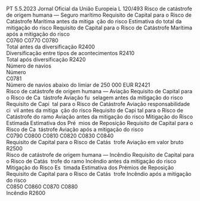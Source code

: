 PT  5.5.2023 Jornal Oficial da União Europeia L 120/493
 Risco de catástrofe de origem humana — Seguro marítimo  Requisito de Capital para 
o Risco de Catástrofe 
Marítima antes da mitiga ­
ção do risco  Estimativa do total da 
mitigação do risco  Requisito de Capital para 
o Risco de Catástrofe 
Marítima após a mitigação 
do risco  
C0760  C0770  C0780  
Total antes da diversificação  R2400  
Diversificação entre tipos de acontecimentos  R2410  
Total após diversificação  R2420  
Número de navios  
Número  
C0781  
Número de navios abaixo do limiar de 250 000 EUR  R2421  
Risco de catástrofe de origem humana — 
Aviação  Requisito de Capital 
para o Risco de Ca ­
tástrofe Aviação fu ­
selagem antes da 
mitigação do risco  Requisito de Capi ­
tal para o Risco de 
Catástrofe Aviação 
responsabilidade ci ­
vil antes da mitiga ­
ção do risco  Requisito de Capi ­
tal para o Risco de 
Catástrofe do ramo 
Aviação antes da 
mitigação do risco  Mitigação do Risco 
Estimada  Estimativa dos Pré ­
mios de Reposição  Requisito de Capital 
para o Risco de Ca ­
tástrofe Aviação 
após a mitigação do 
risco  
C0790  C0800  C0810  C0820  C0830  C0840  
Requisito de Capital para o Risco de Catás ­
trofe Aviação em valor bruto  R2500  
Risco de catástrofe de origem humana — Incêndio  Requisito de Capital 
para o Risco de Catás ­
trofe do ramo Incêndio 
antes da mitigação do 
risco  Mitigação do Risco Es ­
timada  Estimativa dos Prémios 
de Reposição  Requisito de Capital 
para o Risco de Catás ­
trofe Incêndio após a 
mitigação do risco  
C0850  C0860  C0870  C0880  
Incêndio  R2600